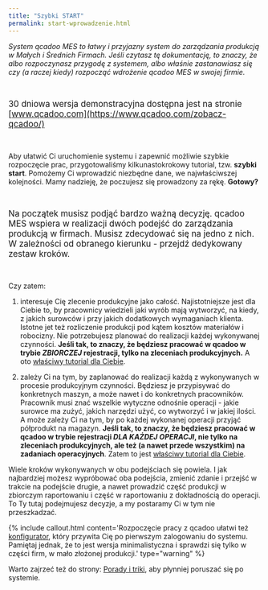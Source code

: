 ```yaml
---
title: "Szybki START"
permalink: start-wprowadzenie.html 
---
```


*System qcadoo MES to łatwy i przyjazny system do zarządzania produkcją w Małych i Średnich Firmach. Jeśli czytasz tę dokumentację, to znaczy, że albo rozpoczynasz przygodę z systemem, albo właśnie zastanawiasz się czy (a raczej kiedy) rozpocząć wdrożenie qcadoo MES w swojej firmie.*

<br/>

<span style="font-size:1.2em;" class="label label-primary">30 dniowa wersja demonstracyjna dostępna jest na stronie [www.qcadoo.com](https://www.qcadoo.com/zobacz-qcadoo/)</span>

<br/>

Aby ułatwić Ci uruchomienie systemu i zapewnić możliwie szybkie rozpoczęcie prac, przygotowaliśmy kilkunastokrokowy tutorial, tzw. **szybki start**. Pomożemy Ci wprowadzić niezbędne dane, we najwłaściwszej kolejności. Mamy nadzieję, że poczujesz się prowadzony za rękę. **Gotowy?**

<br/>

<span style="font-size:1.2em;">Na początek musisz podjąć bardzo ważną decyzję. qcadoo MES wspiera w realizacji dwóch podejść do zarządzania produkcją w firmach. Musisz zdecydować się na jedno z nich. W zależności od obranego kierunku - przejdź dedykowany zestaw kroków.</span>

<br/>

Czy zatem:

1. interesuje Cię zlecenie produkcyjne jako całość. Najistotniejsze jest dla Ciebie to, by pracownicy wiedzieli jaki wyrób mają wytworzyć, na kiedy, z jakich surowców i przy jakich dodatkowych wymaganiach klienta. Istotne jet też rozliczenie produkcji pod kątem kosztów materiałów i robocizny. Nie potrzebujesz planować do realizacji każdej wykonywanej czynności. **Jeśli tak, to znaczy, że będziesz pracować w qcadoo w trybie *ZBIORCZEJ* rejestracji, tylko na zleceniach produkcyjnych.** A oto <span  style="font-size:1.0em;" class="label label-primary">[właściwy tutorial dla Ciebie](/00_start-zb-wstep)</span>.

2. zależy Ci na tym, by zaplanować do realizacji każdą z wykonywanych w procesie produkcyjnym czynności. Będziesz je przypisywać do konkretnych maszyn, a może nawet i do konkretnych pracowników. Pracownik musi znać wszelkie wytyczne odnośnie operacji - jakie surowce ma zużyć, jakich narzędzi użyć, co wytworzyć i w jakiej ilości. A może zależy Ci na tym, by po każdej wykonanej operacji przyjąć półprodukt na magazyn. **Jeśli tak, to znaczy, że będziesz pracować w qcadoo w trybie rejestracji *DLA KAŻDEJ OPERACJI*, nie tylko na zleceniach produkcyjnych, ale też (a nawet przede wszystkim) na zadaniach operacyjnych**. Zatem to jest <span  style="font-size:1.0em;" class="label label-primary">[właściwy tutorial dla Ciebie](/00_start-op-wstep)</span>.


Wiele kroków wykonywanych w obu podejściach się powiela. I jak najbardziej możesz wypróbować oba podejścia, zmienić zdanie i przejść w trakcie na podejście drugie, a nawet prowadzić część produkcji w zbiorczym raportowaniu i część w raportowaniu z dokładnością do operacji. To Ty tutaj podejmujesz decyzje, a my postaramy Ci w tym nie przeszkadzać.

{% include callout.html content='Rozpoczęcie pracy z qcadoo ułatwi też [konfigurator](/konfigurator), który przywita Cię po pierwszym zalogowaniu do systemu. Pamiętaj jednak, że to jest wersja minimalistyczna i sprawdzi się tylko w części firm, w mało złożonej produkcji.' type="warning" %}

Warto zajrzeć też do strony: [Porady i triki](/porady-i-triki), aby płynniej poruszać się po systemie.